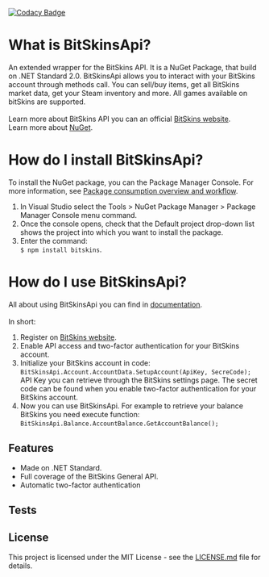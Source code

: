 [![Codacy Badge](https://api.codacy.com/project/badge/Grade/c311ec19d2f14879924882810795f4a7)](https://www.codacy.com?utm_source=github.com&amp;utm_medium=referral&amp;utm_content=Captious99/BitSkinsApi&amp;utm_campaign=Badge_Grade)

# What is BitSkinsApi?
An extended wrapper for the BitSkins API. It is a NuGet Package, that build on .NET Standard 2.0. BitSkinsApi allows you to interact with your BitSkins account through methods call. You can sell/buy items, get all BitSkins market data, get your Steam inventory and more. All games available on bitSkins are supported.
\
\
Learn more about BitSkins API you can an official [BitSkins website](https://bitskins.com/api).
\
Learn more about [NuGet](https://www.nuget.org).

# How do I install BitSkinsApi?
To install the NuGet package, you can the Package Manager Console. For more information, see [Package consumption overview and workflow](https://docs.microsoft.com/en-us/nuget/consume-packages/overview-and-workflow).
1. In Visual Studio select the Tools > NuGet Package Manager > Package Manager Console menu command.
2. Once the console opens, check that the Default project drop-down list shows the project into which you want to install the package.
3. Enter the command:
\
```$ npm install bitskins```.

# How do I use BitSkinsApi?
All about using BitSkinsApi you can find in [documentation](https://github.com/Captious99/BitSkinsApi/blob/master/docs/index.md).
\
\
In short:
1. Register on [BitSkins website](https://bitskins.com).
2. Enable API access and two-factor authentication for your BitSkins account.
3. Initialize your BitSkins account in code:
\
```BitSkinsApi.Account.AccountData.SetupAccount(ApiKey, SecreCode);```
\
API Key you can retrieve through the BitSkins settings page. The secret code can be found when you enable two-factor authentication for your BitSkins account.
4. Now you can use BitSkinsApi. For example to retrieve your balance BitSkins you need execute function:
\
```BitSkinsApi.Balance.AccountBalance.GetAccountBalance();```

## Features
* Made on .NET Standard.
* Full coverage of the BitSkins General API.
* Automatic two-factor authentication

## Tests

## License
This project is licensed under the MIT License - see the [LICENSE.md](https://github.com/Captious99/BitSkinsApi/blob/master/LICENSE.md) file for details.